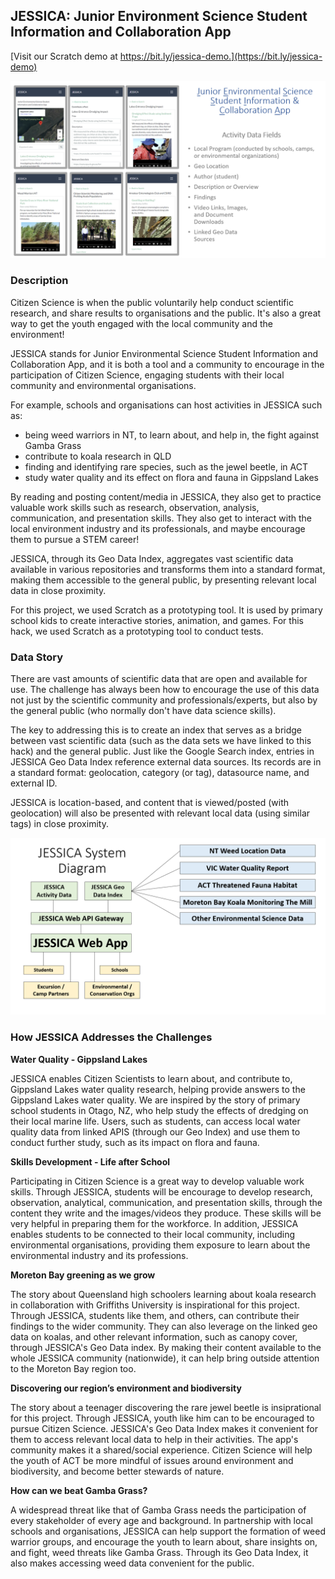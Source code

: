 ## JESSICA: Junior Environment Science Student Information and Collaboration App

[Visit our Scratch demo at https://bit.ly/jessica-demo.](https://bit.ly/jessica-demo)

![screen](assets/ux-and-data-fields.png)

### Description

Citizen Science is when the public voluntarily help conduct scientific research, and share results to organisations and the public. It's also a great way to get the youth engaged with the local community and the environment!

JESSICA stands for Junior Environmental Science Student Information and Collaboration App, and it is both a tool and a community to encourage in the participation of Citizen Science, engaging students with their local community and environmental organisations.

For example, schools and organisations can host activities in JESSICA such as:
- being weed warriors in NT, to learn about, and help in, the fight against Gamba Grass
- contribute to koala research in QLD
- finding and identifying rare species, such as the jewel beetle, in ACT
- study water quality and its effect on flora and fauna in Gippsland Lakes

By reading and posting content/media in JESSICA, they also get to practice valuable work skills such as research, observation, analysis, communication, and presentation skills. They also get to interact with the local environment industry and its professionals, and maybe encourage them to pursue a STEM career!

JESSICA, through its Geo Data Index, aggregates vast scientific data available in various repositories and transforms them into a standard format, making them accessible to the general public, by presenting relevant local data in close proximity.

For this project, we used Scratch as a prototyping tool. It is used by primary school kids to create interactive stories, animation, and games. For this hack, we used Scratch as a prototyping tool to conduct tests.

### Data Story

There are vast amounts of scientific data that are open and available for use. The challenge has always been how to encourage the use of this data not just by the scientific community and professionals/experts, but also by the general public (who normally don't have data science skills).

The key to addressing this is to create an index that serves as a bridge between vast scientific data (such as the data sets we have linked to this hack) and the general public. Just like the Google Search index, entries in JESSICA Geo Data Index reference external data sources. Its records are in a standard format: geolocation, category (or tag), datasource name, and external ID.

JESSICA is location-based, and content that is viewed/posted (with geolocation) will also be presented with relevant local data (using similar tags) in close proximity.

![screen](assets/system-diagram.png)

### How JESSICA Addresses the Challenges

**Water Quality - Gippsland Lakes**

JESSICA enables Citizen Scientists to learn about, and contribute to, Gippsland Lakes water quality research, helping provide answers to the Gippsland Lakes water quality. We are inspired by the story of primary school students in Otago, NZ, who help study the effects of dredging on their local marine life. Users, such as students, can access local water quality data from linked APIS (through our Geo Index) and use them to conduct further study, such as its impact on flora and fauna.

**Skills Development - Life after School**

Participating in Citizen Science is a great way to develop valuable work skills. Through JESSICA, students will be encourage to develop research, observation, analytical, communication, and presentation skills, through the content they write and the images/videos they produce. These skills will be very helpful in preparing them for the workforce. In addition, JESSICA enables students to be connected to their local community, including environmental organisations, providing them exposure to learn about the environmental industry and its professions.

**Moreton Bay greening as we grow**

The story about Queensland high schoolers learning about koala research in collaboration with Griffiths University is inspirational for this project. Through JESSICA, students like them, and others, can contribute their findings to the wider community. They can also leverage on the linked geo data on koalas, and other relevant information, such as canopy cover, through JESSICA's Geo Data index. By making their content available to the whole JESSICA community (nationwide), it can help bring outside attention to the Moreton Bay region too.

**Discovering our region’s environment and biodiversity**

The story about a teenager discovering the rare jewel beetle is insiprational for this project. Through JESSICA, youth like him can to be encouraged to pursue Citizen Science. JESSICA's Geo Data Index makes it convenient for them to access relevant local data to help in their activities. The app's community makes it a shared/social experience. Citizen Science will help the youth of ACT be more mindful of issues around environment and biodiversity, and become better stewards of nature.

**How can we beat Gamba Grass?**

A widespread threat like that of Gamba Grass needs the participation of every stakeholder of every age and background. In partnership with local schools and organisations, JESSICA can help support the formation of weed warrior groups, and encourage the youth to learn about, share insights on, and fight, weed threats like Gamba Grass. Through its Geo Data Index, it also makes accessing weed data convenient for the public.
